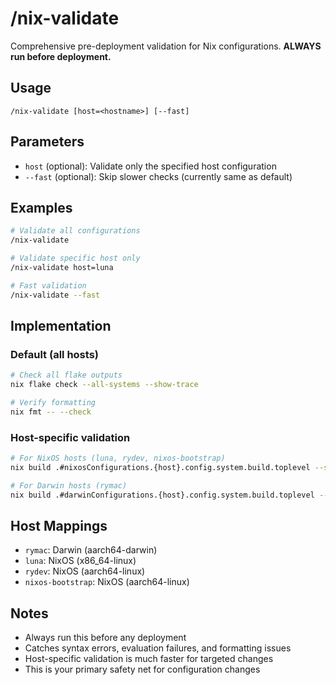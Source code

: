 # /nix-validate

Comprehensive pre-deployment validation for Nix configurations. **ALWAYS run before deployment.**

## Usage

```
/nix-validate [host=<hostname>] [--fast]
```

## Parameters

- `host` (optional): Validate only the specified host configuration
- `--fast` (optional): Skip slower checks (currently same as default)

## Examples

```bash
# Validate all configurations
/nix-validate

# Validate specific host only
/nix-validate host=luna

# Fast validation
/nix-validate --fast
```

## Implementation

### Default (all hosts)
```bash
# Check all flake outputs
nix flake check --all-systems --show-trace

# Verify formatting
nix fmt -- --check
```

### Host-specific validation
```bash
# For NixOS hosts (luna, rydev, nixos-bootstrap)
nix build .#nixosConfigurations.{host}.config.system.build.toplevel --show-trace

# For Darwin hosts (rymac)
nix build .#darwinConfigurations.{host}.config.system.build.toplevel --show-trace
```

## Host Mappings

- `rymac`: Darwin (aarch64-darwin)
- `luna`: NixOS (x86_64-linux)
- `rydev`: NixOS (aarch64-linux)
- `nixos-bootstrap`: NixOS (aarch64-linux)

## Notes

- Always run this before any deployment
- Catches syntax errors, evaluation failures, and formatting issues
- Host-specific validation is much faster for targeted changes
- This is your primary safety net for configuration changes
